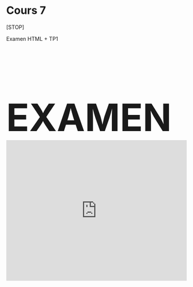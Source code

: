 # Cours 7

[STOP]

Examen HTML + TP1


<h1 style="font-size: 100px; margin-bottom: 0;">EXAMEN</h1>

<iframe src="https://giphy.com/embed/5qoRdabXeT4GY" width="480" height="374" style="" frameBorder="0" class="giphy-embed" allowFullScreen></iframe>
